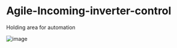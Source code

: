 # Agile-Incoming-inverter-control
Holding area for automation

![image](https://user-images.githubusercontent.com/115955610/218301731-b59e4dff-d50d-4ac4-a307-9b627e3f2cd9.png)
